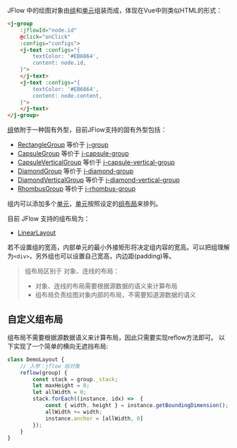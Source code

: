JFlow 中的绘图对象由[组](https://wt911122.github.io/JFlow/GroupMixin.html)和[单元](https://wt911122.github.io/JFlow/Node.html)组装而成，体现在Vue中则类似HTML的形式：
```html
<j-group 
    :jflowId="node.id"
    @click="onClick" 
    :configs="configs">
    <j-text :configs="{
        textColor: '#EB6864',
        content: node.id,
    }">
    </j-text>
    <j-text :configs="{
        textColor: '#EB6864',
        content: node.content,
    }">
    </j-text>
</j-group>
```

[组](https://wt911122.github.io/JFlow/GroupMixin.html)依附于一种固有外型，目前JFlow支持的固有外型包括：
+ [RectangleGroup](https://wt911122.github.io/JFlow/RectangleGroup.html) 等价于 [j-group](https://wt911122.github.io/JFlow/module-j-group.html)
+ [CapsuleGroup](https://wt911122.github.io/JFlow/CapsuleGroup.html) 等价于 [j-capsule-group](https://wt911122.github.io/JFlow/module-j-capsule-group.html)
+ [CapsuleVerticalGroup](https://wt911122.github.io/JFlow/CapsuleVerticalGroup.html) 等价于 [j-capsule-vertical-group](https://wt911122.github.io/JFlow/module-j-capsule-vertical-group.html)
+ [DiamondGroup](https://wt911122.github.io/JFlow/DiamondGroup.html) 等价于 [j-diamond-group](https://wt911122.github.io/JFlow/module-j-diamond-group.html)
+ [DiamondVerticalGroup](https://wt911122.github.io/JFlow/DiamondVerticalGroup.html) 等价于 [j-diamond-vertical-group](https://wt911122.github.io/JFlow/module-j-diamond-vertical-group.html)
+ [RhombusGroup](https://wt911122.github.io/JFlow/RhombusGroup.html) 等价于 [j-rhombus-group](https://wt911122.github.io/JFlow/module-j-rhombus-group.html)

组内可以添加多个[单元](https://wt911122.github.io/JFlow/Node.html)，[单元](https://wt911122.github.io/JFlow/Node.html)按照设定的[组布局](https://wt911122.github.io/JFlow/Layout.html)来排列。

目前 JFlow 支持的组布局为：
+ [LinearLayout](https://wt911122.github.io/JFlow/LinearLayout.html)

若不设置组的宽高，内部单元的最小外接矩形将决定组内容的宽高。可以把组理解为```<div>```，另外组也可以设置自己宽高，内边距(padding)等。

> 组布局区别于 对象、连线的布局：
> + 对象、连线的布局需要根据源数据的语义来计算布局
> + 组布局负责绘图对象内部的布局，不需要知道源数据的语义

## 自定义组布局
组布局不需要根据源数据语义来计算布局，因此只需要实现reflow方法即可。
以下实现了一个简单的横向无遮挡布局:

```javascript
class DemoLayout {
    // 入参：jflow 组对象 
    reflow(group) {
        const stack = group._stack;
        let maxHeight = 0;
        let allWidth = 0;
        stack.forEach((instance, idx) =>  {
            const { width, height } = instance.getBoundingDimension();
            allWidth += width;
            instance.anchor = [allWidth, 0]
        });
    }
}
```